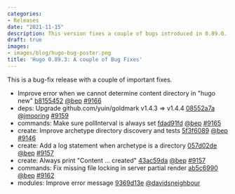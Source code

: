 ```yaml
---
categories:
- Releases
date: "2021-11-15"
description: This version fixes a couple of bugs introduced in 0.89.0.
draft: true
images:
- images/blog/hugo-bug-poster.png
title: 'Hugo 0.89.3: A couple of Bug Fixes'
---
```


	

This is a bug-fix release with a couple of important fixes.

* Improve error when we cannot determine content directory in "hugo new" [b8155452](https://github.com/gohugoio/hugo/commit/b8155452ac699473b6b2a34f53988dee01b4da34) [@bep](https://github.com/bep) [#9166](https://github.com/gohugoio/hugo/issues/9166)
* deps: Upgrade github.com/yuin/goldmark v1.4.3 => v1.4.4 [08552a7a](https://github.com/gohugoio/hugo/commit/08552a7a4cd1fe64efdd2f1b95142fa4295cb298) [@jmooring](https://github.com/jmooring) [#9159](https://github.com/gohugoio/hugo/issues/9159)
* commands: Make sure pollInterval is always set [fdad91fd](https://github.com/gohugoio/hugo/commit/fdad91fd96bc4636bf3a957cdddce18b66473124) [@bep](https://github.com/bep) [#9165](https://github.com/gohugoio/hugo/issues/9165)
* create: Improve archetype directory discovery and tests [5f3f6089](https://github.com/gohugoio/hugo/commit/5f3f60898cfe1c087841ec1fbd5ddc2916d0a2c6) [@bep](https://github.com/bep) [#9146](https://github.com/gohugoio/hugo/issues/9146)
* create: Add a log statement when archetype is a directory [057d02de](https://github.com/gohugoio/hugo/commit/057d02de256a3866b7044abaa4d03c69d9fedef0) [@bep](https://github.com/bep) [#9157](https://github.com/gohugoio/hugo/issues/9157)
* create: Always print "Content ... created" [43ac59da](https://github.com/gohugoio/hugo/commit/43ac59da850901cc848b35129ca7223f9f9a9b19) [@bep](https://github.com/bep) [#9157](https://github.com/gohugoio/hugo/issues/9157)
* commands: Fix missing file locking in server partial render [ab5c6990](https://github.com/gohugoio/hugo/commit/ab5c6990a55cbb11d97f857b4619b83fddda3d18) [@bep](https://github.com/bep) [#9162](https://github.com/gohugoio/hugo/issues/9162)
* modules: Improve error message [9369d13e](https://github.com/gohugoio/hugo/commit/9369d13e59ffac262944477fad3dcd2742d66288) [@davidsneighbour](https://github.com/davidsneighbour) 



